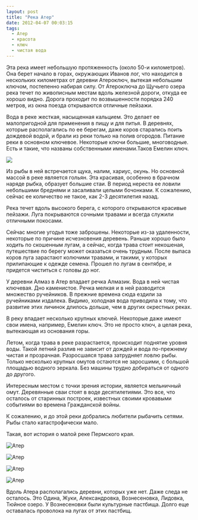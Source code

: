 ```yaml
---
layout: post
title: "Река Атер"
date: 2012-04-07 00:03:15
tags:
  - Атер
  - красота
  - ключ
  - чистая вода
---
```

Эта река имеет небольшую протяженность (около 50-и километров). Она
берет начало в горах, окружающих Иванов лог, что находится в нескольких
километрах от деревни Атероключ, вытекая небольшим ключом, постепенно
набирая силу. От Атероключа до Щучьего озера река течет по живописным
местам вдоль железной дороги, откуда ее хорошо видно. Дорога проходит по
возвышенности порядка 240 метров, из окна поезда открываются отличные
пейзажи.

Вода в реке жесткая, насыщенная кальцием. Это делает ее малопригодной
для применения в пищу и для питья. В деревнях, которые располагались по
ее берегам, даже коров старались поить дождевой водой, и брали из реки
только на полив огородов. Питание реки в основном ключевое. Некоторые
ключи большие, многоводные. Есть и такие, что названы собственными
именами.Таков Емелин ключ.

![](http://fishingguru.ru/uploads/images/00/00/01/2012/11/17/5bb896.jpg)

Из рыбы в ней встречается щука, налим, хариус, окунь. Но основной массой
в реке является гольян. Эта красивая, особенно в брачном наряде рыбка,
образует большие стаи. В период нереста ее ловили небольшими бреднями и
засаливали целыми бочонками. К сожалению, сейчас ее количество не такое,
как 2-3 десятилетия назад.

Река течет вдоль высокого берега, с которого открываются красивые
пейзажи. Луга покрываются сочными травами и всегда служили отличными
покосами.

Сейчас многие угодья тоже заброшены. Некоторые из-за удаленности,
некоторые по причине исчезновения деревень. Раньше хорошо было ходить по
скошенным лугам, а сейчас, когда трава стоит некошеная, путешествие по
берегу может оказаться очень трудным. После выпаса коров луга зарастают
колючими травами, и такими, у которых прилипающие к одежде семена.
Прошел по лугам в сентябре, и придется чиститься с головы до ног.

У деревни Алмаз в Атер впадает речка Алмазик. Вода в ней чистая
ключевая. Дно каменистое. Речка мелкая и в ней разводится множество
ручейников. В прежние времена сюда ездили за ручейниками издалека.
Видимо, холодная вода приводила к тому, что развитие этих личинок
длилось дольше, чем в других окрестных реках.

В реку впадает несколько крупных ключей. Некоторые даже имеют свои
имена, например, Емелин ключ. Это не просто ключ, а целая река,
вытекающая из основания горы.

Летом, когда трава в реке разрастается, происходит поднятие уровня воды.
Такой летний разлив не зависит от дождей и вода по-прежнему чистая и
прозрачная. Разросшаяся трава затрудняет ловлю рыбы. Только несколько
крупных омутов остаются не заросшими, с большой площадью водного
зеркала. Без машины трудно добираться от одного до другого.

Интересным местом с точки зрения истории, является мельничный омут.
Деревянные сваи стоят в воде десятилетиями. Это все, что осталось от
старинных построек, известных своими кровавыми событиями во времена
Гражданской войны.

К сожалению, и до этой реки добрались любители рыбачить сетями. Рыбы
стало катастрофически мало.

Такая, вот история о малой реке Пермского края.

![Атер](http://fishingguru.ru/uploads/images/00/00/01/2012/04/06/0d4cb5.jpg)

![Атер](http://fishingguru.ru/uploads/images/00/00/01/2012/04/06/4fb95f.jpg)

![Атер](http://fishingguru.ru/uploads/images/00/00/01/2012/04/06/466252.jpg)

![Атер](http://fishingguru.ru/uploads/images/00/00/01/2012/04/06/3b7c02.jpg)

Вдоль Атера располагались деревни, которых уже нет. Даже следа не
осталось. Это Одина, Жуки, Александровка, Вознесеновка, Лидовка, Тюйное
озеро. У Вознесеновки были культурные пастбища. Долго еще оставалась
проволока на лугах от этих пастбищ.

